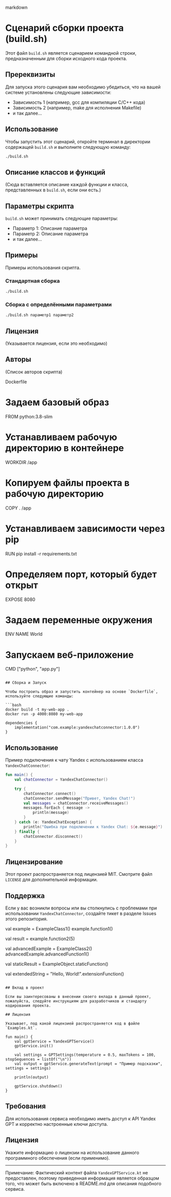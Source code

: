 markdown
# Сценарий сборки проекта (build.sh)

Этот файл `build.sh` является сценарием командной строки, предназначенным для сборки исходного кода проекта.

## Пререквизиты

Для запуска этого сценария вам необходимо убедиться, что на вашей системе установлены следующие зависимости:

- Зависимость 1 (например, gcc для компиляции C/C++ кода)
- Зависимость 2 (например, make для исполнения Makefile)
- и так далее...

## Использование

Чтобы запустить этот сценарий, откройте терминал в директории содержащей `build.sh` и выполните следующую команду:

```bash
./build.sh
```

## Описание классов и функций

(Сюда вставляется описание каждой функции и класса, представленных в `build.sh`, если они есть.)

## Параметры скрипта

`build.sh` может принимать следующие параметры:

- Параметр 1: Описание параметра
- Параметр 2: Описание параметра
- и так далее...

## Примеры

Примеры использования скрипта.

### Стандартная сборка

```bash
./build.sh
```

### Сборка с определёнными параметрами

```bash
./build.sh параметр1 параметр2
```

## Лицензия

(Указывается лицензия, если это необходимо)

## Авторы

(Список авторов скрипта)

Dockerfile
# Задаем базовый образ
FROM python:3.8-slim

# Устанавливаем рабочую директорию в контейнере
WORKDIR /app

# Копируем файлы проекта в рабочую директорию
COPY . /app

# Устанавливаем зависимости через pip
RUN pip install -r requirements.txt

# Определяем порт, который будет открыт
EXPOSE 8080

# Задаем переменные окружения
ENV NAME World

# Запускаем веб-приложение
CMD ["python", "app.py"]
```

## Сборка и Запуск

Чтобы построить образ и запустить контейнер на основе `Dockerfile`, используйте следующие команды:

```bash
docker build -t my-web-app .
docker run -p 4000:8080 my-web-app

dependencies {
    implementation("com.example:yandexchatconnector:1.0.0")
}
```

## Использование

Пример подключения к чату Yandex с использованием класса `YandexChatConnector`:

```kotlin
fun main() {
    val chatConnector = YandexChatConnector()

    try {
        chatConnector.connect()
        chatConnector.sendMessage("Привет, Yandex Chat!")
        val messages = chatConnector.receiveMessages()
        messages.forEach { message ->
            println(message)
        }
    } catch (e: YandexChatException) {
        println("Ошибка при подключении к Yandex Chat: ${e.message}")
    } finally {
        chatConnector.disconnect()
    }
}
```

## Лицензирование

Этот проект распространяется под лицензией MIT. Смотрите файл `LICENSE` для дополнительной информации.

## Поддержка

Если у вас возникли вопросы или вы столкнулись с проблемами при использовании `YandexChatConnector`, создайте тикет в разделе Issues этого репозитория.

val example = ExampleClass1()
example.function1()

val result = example.function2(5)

val advancedExample = ExampleClass2()
advancedExample.advancedFunction1()

val staticResult = ExampleObject.staticFunction()

val extendedString = "Hello, World!".extensionFunction()
```

## Вклад в проект

Если вы заинтересованы в внесении своего вклада в данный проект, пожалуйста, следуйте инструкциям для разработчиков и стандарту кодирования проекта.

## Лицензия

Указывает, под какой лицензией распространяется код в файле `Examples.kt`.

fun main() {
    val gptService = YandexGPTService()
    gptService.init()

    val settings = GPTSettings(temperature = 0.5, maxTokens = 100, stopSequences = listOf("\n"))
    val output = gptService.generateText(prompt = "Пример подсказки", settings = settings)
    
    println(output)
    
    gptService.shutdown()
}
```

## Требования

Для использования сервиса необходимо иметь доступ к API Yandex GPT и корректно настроенные ключи доступа.

## Лицензия

Укажите информацию о лицензии на использование данного программного обеспечения (если применимо).

---

Примечание: Фактический контент файла `YandexGPTService.kt` не предоставлен, поэтому приведенная информация является образцом того, что может быть включено в README.md для описания подобного сервиса.
